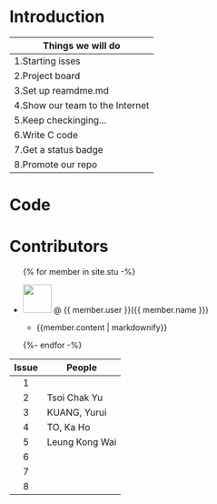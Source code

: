 # Introduction

| Things we will do             |
| ------------------------------|
|1.Starting isses               |
|2.Project board                |
|3.Set up reamdme.md            |
|4.Show our team to the Internet|
|5.Keep checkinging...          |
|6.Write C code                 |
|7.Get a status badge           |
|8.Promote our repo             |

# Code

# Contributors
<ul>
{% for member in site.stu -%}
  <li>
  <p> <img src="{{member.image}}" width="50" height="50"> @ {{ member.user }}({{ member.name }})
    <ul><li>{{member.content | markdownify}}</li></ul>
  </p>
  </li>
{%- endfor -%}
</ul>


| Issue |People      |
|:-----:|------------|
| 1     |            |
| 2     |Tsoi Chak Yu|
| 3     |KUANG, Yurui|
| 4     |TO, Ka Ho   |
| 5     |Leung Kong Wai|
| 6     |            |
| 7     |            |
| 8     |            |
